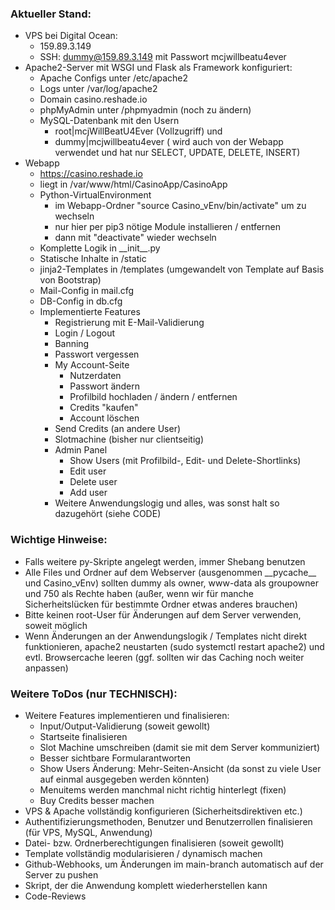 ### Aktueller Stand:

- VPS bei Digital Ocean:
  - 159.89.3.149
  - SSH: dummy@159.89.3.149 mit Passwort mcjwillbeatu4ever
- Apache2-Server mit WSGI und Flask als Framework konfiguriert:
  - Apache Configs unter /etc/apache2
  - Logs unter /var/log/apache2
  - Domain casino.reshade.io
  - phpMyAdmin unter /phpmyadmin (noch zu ändern)
  - MySQL-Datenbank mit den Usern
    - root|mcjWillBeatU4Ever (Vollzugriff) und
    - dummy|mcjwillbeatu4ever ( wird auch von der Webapp verwendet und hat nur SELECT, UPDATE, DELETE, INSERT)
- Webapp
  - https://casino.reshade.io
  - liegt in /var/www/html/CasinoApp/CasinoApp
  - Python-VirtualEnvironment
    - im Webapp-Ordner &quot;source Casino\_vEnv/bin/activate&quot; um zu wechseln
    - nur hier per pip3 nötige Module installieren / entfernen
    - dann mit &quot;deactivate&quot; wieder wechseln
  - Komplette Logik in \_\_init\_\_.py
  - Statische Inhalte in /static
  - jinja2-Templates in /templates (umgewandelt von Template auf Basis von Bootstrap)
  - Mail-Config in mail.cfg
  - DB-Config in db.cfg
  - Implementierte Features
    - Registrierung mit E-Mail-Validierung
    - Login / Logout
    - Banning
    - Passwort vergessen
    - My Account-Seite
      - Nutzerdaten
      - Passwort ändern
      - Profilbild hochladen / ändern / entfernen
      - Credits &quot;kaufen&quot;
      - Account löschen
    - Send Credits (an andere User)
    - Slotmachine (bisher nur clientseitig)
    - Admin Panel
      - Show Users (mit Profilbild-, Edit- und Delete-Shortlinks)
      - Edit user
      - Delete user
      - Add user
    - Weitere Anwendungslogig und alles, was sonst halt so dazugehört (siehe CODE)

### Wichtige Hinweise:

- Falls weitere py-Skripte angelegt werden, immer Shebang benutzen
- Alle Files und Ordner auf dem Webserver (ausgenommen \_\_pycache\_\_ und Casino\_vEnv) sollten dummy als owner, www-data als groupowner und 750 als Rechte haben (außer, wenn wir für manche Sicherheitslücken für bestimmte Ordner etwas anderes brauchen)
- Bitte keinen root-User für Änderungen auf dem Server verwenden, soweit möglich
- Wenn Änderungen an der Anwendungslogik / Templates nicht direkt funktionieren, apache2 neustarten (sudo systemctl restart apache2) und evtl. Browsercache leeren (ggf. sollten wir das Caching noch weiter anpassen)

### Weitere ToDos (nur TECHNISCH):

- Weitere Features implementieren und finalisieren:
  - Input/Output-Validierung (soweit gewollt)
  - Startseite finalisieren
  - Slot Machine umschreiben (damit sie mit dem Server kommuniziert)
  - Besser sichtbare Formularantworten
  - Show Users Änderung: Mehr-Seiten-Ansicht (da sonst zu viele User auf einmal ausgegeben werden könnten)
  - Menuitems werden manchmal nicht richtig hinterlegt (fixen)
  - Buy Credits besser machen
- VPS &amp; Apache vollständig konfigurieren (Sicherheitsdirektiven etc.)
- Authentifizierungsmethoden, Benutzer und Benutzerrollen finalisieren (für VPS, MySQL, Anwendung)
- Datei- bzw. Ordnerberechtigungen finalisieren (soweit gewollt)
- Template vollständig modularisieren / dynamisch machen
- Github-Webhooks, um Änderungen im main-branch automatisch auf der Server zu pushen
- Skript, der die Anwendung komplett wiederherstellen kann
- Code-Reviews
